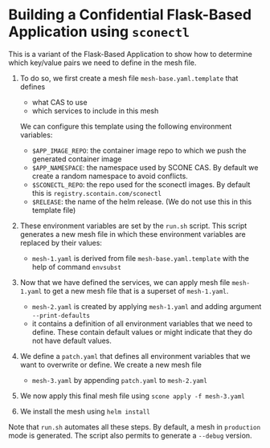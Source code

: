 # Building a Confidential Flask-Based Application using `sconectl`

This is a variant of the Flask-Based Application to show how to determine which key/value pairs we need to define in the mesh file.

1. To do so, we first create a mesh file `mesh-base.yaml.template` that defines

   - what CAS to use
   - which services to include in this mesh

    We can configure this template using the following environment variables:

   - `$APP_IMAGE_REPO`: the container image repo to which we push the generated container image 
   - `$APP_NAMESPACE`: the namespace used by SCONE CAS. By default we create a random namespace to avoid conflicts.
   - `$SCONECTL_REPO`: the repo used for the sconectl images. By default this is `registry.scontain.com/sconectl`
   - `$RELEASE`: the name of the helm release. (We do not use this in this template file)

2. These environment variables are set by the `run.sh` script. This script generates a new mesh file in which these environment variables are replaced by their values:

   - `mesh-1.yaml` is derived from file `mesh-base.yaml.template` with the help of command `envsubst`

3. Now that we have defined the services, we can apply mesh file `mesh-1.yaml` to get a new mesh file that is a superset of `mesh-1.yaml`.

    - `mesh-2.yaml` is created by applying `mesh-1.yaml` and adding argument `--print-defaults`
    - it contains a definition of all environment variables that we need to define. These contain default values or might indicate that they do not have default values.

4. We define a `patch.yaml` that defines all environment variables that we want to overwrite or define. We create a new mesh file

    - `mesh-3.yaml` by appending `patch.yaml` to `mesh-2.yaml`

5. We now apply this final mesh file using `scone apply -f mesh-3.yaml`

6. We install the mesh using `helm install`


Note that `run.sh` automates all these steps. By default, a mesh in `production` mode is generated. The script also permits to generate a `--debug` version.




